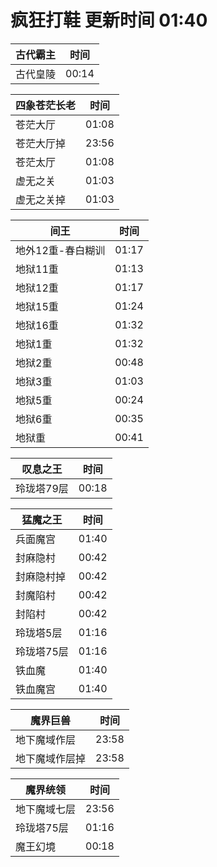 # 疯狂打鞋 更新时间 01:40

| 古代霸主   | 时间    |
|--------|-------|
| 古代皇陵 | 00:14 |

| 四象苍茫长老   | 时间    |
|--------|-------|
| 苍茫大厅 | 01:08 |
| 苍茫大厅掉 | 23:56 |
| 苍茫太厅 | 01:08 |
| 虚无之关 | 01:03 |
| 虚无之关掉 | 01:03 |

| 间王   | 时间    |
|--------|-------|
| 地外12重-春白糊训 | 01:17 |
| 地狱11重 | 01:13 |
| 地狱12重 | 01:17 |
| 地狱15重 | 01:24 |
| 地狱16重 | 01:32 |
| 地狱1重 | 01:32 |
| 地狱2重 | 00:48 |
| 地狱3重 | 01:03 |
| 地狱5重 | 00:24 |
| 地狱6重 | 00:35 |
| 地狱重 | 00:41 |

| 叹息之王   | 时间    |
|--------|-------|
| 玲珑塔79层 | 00:18 |

| 猛魔之王   | 时间    |
|--------|-------|
| 兵面魔宫 | 01:40 |
| 封麻隐村 | 00:42 |
| 封麻隐村掉 | 00:42 |
| 封魔陷村 | 00:42 |
| 封陷村 | 00:42 |
| 玲珑塔5层 | 01:16 |
| 玲珑塔75层 | 01:16 |
| 铁血魔 | 01:40 |
| 铁血魔宫 | 01:40 |

| 魔界巨兽   | 时间    |
|--------|-------|
| 地下魔域作层 | 23:58 |
| 地下魔域作层掉 | 23:58 |

| 魔界统领   | 时间    |
|--------|-------|
| 地下魔域七层 | 23:56 |
| 玲珑塔75层 | 01:16 |
| 魔王幻境 | 00:18 |